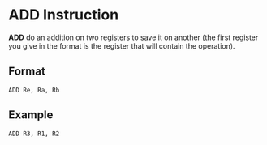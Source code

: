 # ADD Instruction

**ADD** do an addition on two registers to save it on another (the first register you give in the format is the register that will contain the operation).

## Format
``ADD Re, Ra, Rb``

## Example
``ADD R3, R1, R2``